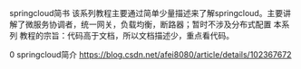 springcloud简书
   该系列教程主要通过简单少量描述来了解springcloud。主要讲解了微服务协调者，统一网关，负载均衡，断路器；暂时不涉及分布式配置
本系列 教程的宗旨：代码高于文档，所以文档描述少，重点看代码。
   
0 springcloud简介  https://blog.csdn.net/afei8080/article/details/102367672

